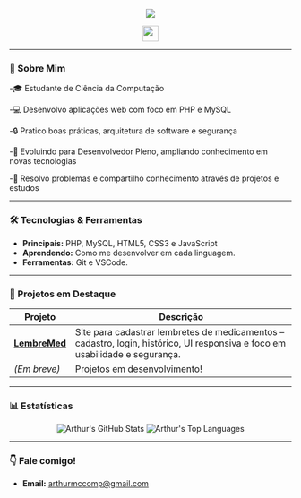 <p align="center">
  <img src="https://capsule-render.vercel.app/api?type=waving&color=gradient&height=120&section=header&text=Olá,%20sou%20Arthur!&fontSize=35&animation=twinkling"/>
</p>

<p align="center">
  <a href="https://instagram.com/arthurmf_749"><img height="28" src="https://img.shields.io/badge/Instagram-@arthurmf_749-E4405F?logo=instagram&logoColor=white"/></a>
  <!-- Adicione outros links: LinkedIn, Email, etc. -->
</p>

---

### 👋 Sobre Mim

-🎓 Estudante de Ciência da Computação

-💻 Desenvolvo aplicações web com foco em PHP e MySQL

-🔒 Pratico boas práticas, arquitetura de software e segurança

-🚀 Evoluindo para Desenvolvedor Pleno, ampliando conhecimento em novas tecnologias

-🧩 Resolvo problemas e compartilho conhecimento através de projetos e estudos

---

### 🛠️ Tecnologias & Ferramentas

- **Principais:** PHP, MySQL, HTML5, CSS3 e JavaScript
- **Aprendendo:** Como me desenvolver em cada linguagem.
- **Ferramentas:** Git e VSCode.

---

### 🚩 Projetos em Destaque

| Projeto | Descrição |
|---------|-----------|
| [**LembreMed**](https://github.com/ArthurM749/Projeto-de-Faculdade-site-Lembrete-de-Medicamentos) | Site para cadastrar lembretes de medicamentos – cadastro, login, histórico, UI responsiva e foco em usabilidade e segurança. |
| *(Em breve)* | Projetos em desenvolvimento! |

---

### 📊 Estatísticas

<p align="center">
  <img src="https://github-readme-stats.vercel.app/api?username=ArthurM749&show_icons=true&theme=radical" alt="Arthur's GitHub Stats"/>
  <img src="https://github-readme-stats.vercel.app/api/top-langs/?username=ArthurM749&layout=compact&theme=radical" alt="Arthur's Top Languages"/>
</p>

---

### 👇 Fale comigo!

- **Email:** arthurmccomp@gmail.com

